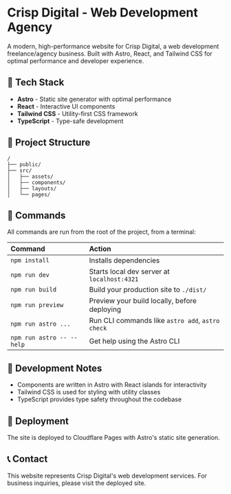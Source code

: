 # Crisp Digital - Web Development Agency

A modern, high-performance website for Crisp Digital, a web development freelance/agency business. Built with Astro, React, and Tailwind CSS for optimal performance and developer experience.

## 🚀 Tech Stack

- **Astro** - Static site generator with optimal performance
- **React** - Interactive UI components
- **Tailwind CSS** - Utility-first CSS framework
- **TypeScript** - Type-safe development

## 🚀 Project Structure

```text
/
├── public/
├── src/
│   ├── assets/
│   ├── components/
│   ├── layouts/
│   └── pages/
```

## 🧞 Commands

All commands are run from the root of the project, from a terminal:

| Command                   | Action                                           |
| :------------------------ | :----------------------------------------------- |
| `npm install`             | Installs dependencies                            |
| `npm run dev`             | Starts local dev server at `localhost:4321`      |
| `npm run build`           | Build your production site to `./dist/`          |
| `npm run preview`         | Preview your build locally, before deploying     |
| `npm run astro ...`       | Run CLI commands like `astro add`, `astro check` |
| `npm run astro -- --help` | Get help using the Astro CLI                     |

## 📝 Development Notes

- Components are written in Astro with React islands for interactivity
- Tailwind CSS is used for styling with utility classes
- TypeScript provides type safety throughout the codebase

## 🚀 Deployment

The site is deployed to Cloudflare Pages with Astro's static site generation.

## 📞 Contact

This website represents Crisp Digital's web development services. For business inquiries, please visit the deployed site.
